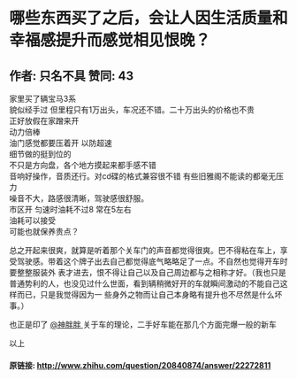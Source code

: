# 哪些东西买了之后，会让人因生活质量和幸福感提升而感觉相见恨晚？
## 作者: 只名不具  赞同: 43
家里买了辆宝马3系  
貌似经手过 但里程只有1万出头，车况还不错。二十万出头的价格也不贵  
正好放假在家蹭来开  
动力倍棒  
油门感觉都要压着开 以防超速  
细节做的挺到位的  
不只是方向盘，各个地方摸起来都手感不错  
音响好操作，音质还行。对cd碟的格式兼容很不错 有些旧雅阁不能读的都毫无压力  
噪音不大，路感很清晰，驾驶感很舒服。  
市区开 匀速时油耗不过8 常在5左右  
油耗可以接受  
可能也就保养贵点？  
  
总之开起来很爽，就算是听着那个关车门的声音都觉得很爽。巴不得粘在车上，享受驾驶感。带着这个牌子出去自己都觉得底气略略足了一点。不自然也觉得开车时要整整服装外
表才进去，恨不得让自己以及自己周边都与之相称才好。（我也只是普通势利的人，也没见过什么世面，看到辆稍微好开的车就瞬间激动的不能自己这样而已，只是我觉得因为一
些身外之物而让自己本身略有提升也不尽然是什么坏事。）  
  
  
也正是印了 [ @神胖胖 ](http://www.zhihu.com/people/05e98798a957f9912ac33c155c64afb6)
关于车的理论，二手好车能在那几个方面完爆一般的新车  
  
以上

#### 原链接: http://www.zhihu.com/question/20840874/answer/22272811